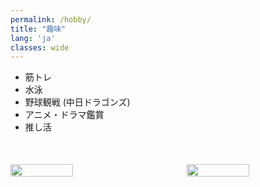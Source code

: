 ```yaml
---
permalink: /hobby/
title: "趣味"
lang: 'ja'
classes: wide
---
```


* 筋トレ
* 水泳
* 野球観戦 (中日ドラゴンズ)
* アニメ・ドラマ鑑賞
* 推し活



<div style="margin: 50px 0; display: flex; justify-content: center; gap: 60px; align-items: center;">
<img src="{{ site.url }}{{ site.baseurl }}/assets/images/inui.jpg" style="width: 45%;">
<img src="{{ site.url }}{{ site.baseurl }}/assets/images/momonga.jpg" style="width: 45%;">

</div>

